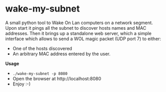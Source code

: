wake-my-subnet
==============

A small python tool to Wake On Lan computers on a network segment.
Upon start it pings all the subnet to discover hosts names and MAC addresses.
Then it brings up a standalone web server, which a simple interface which allows
to send a WOL magic packet (UDP port 7) to either:
 - One of the hosts discovered
 - An arbitrary MAC address entered by the user.

**Usage**
 * `./wake-my-subnet -p 8080`
 * Open the browser at http://localhost:8080
 * Enjoy :-)
